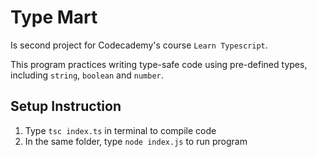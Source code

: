 # Type Mart

Is second project for Codecademy's course `Learn Typescript`. 

This program practices writing type-safe code using pre-defined types, including `string`, `boolean` and `number`.


## Setup Instruction
1. Type `tsc index.ts` in terminal to compile code
2. In the same folder, type `node index.js` to run program
